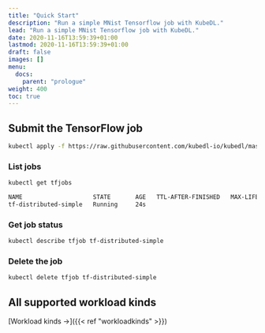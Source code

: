 ```yaml
---
title: "Quick Start"
description: "Run a simple MNist Tensorflow job with KubeDL."
lead: "Run a simple MNist Tensorflow job with KubeDL."
date: 2020-11-16T13:59:39+01:00
lastmod: 2020-11-16T13:59:39+01:00
draft: false
images: []
menu:
  docs:
    parent: "prologue"
weight: 400
toc: true
---
```


## Submit the TensorFlow job

```bash
kubectl apply -f https://raw.githubusercontent.com/kubedl-io/kubedl/master/example/tf/tf_job_mnist_distributed_simple.yaml
```

### List jobs

```bash
kubectl get tfjobs
```

```bash
NAME                    STATE       AGE   TTL-AFTER-FINISHED   MAX-LIFETIME   MODEL-VERSION
tf-distributed-simple   Running     24s
```

### Get job status

```bash
kubectl describe tfjob tf-distributed-simple
```


### Delete the job

```bash
kubectl delete tfjob tf-distributed-simple
```

## All supported workload kinds

[Workload kinds →]({{< ref "workloadkinds" >}})
